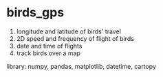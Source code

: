 # birds_gps
1. longitude and latitude of birds' travel
2. 2D speed and frequency of flight of birds
3. date and time of flights
4. track birds over a map

library: numpy, pandas, matplotlib, datetime, cartopy
